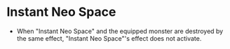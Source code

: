 # Instant Neo Space

*   When "Instant Neo Space" and the equipped monster are destroyed by the same effect, "Instant Neo Space"'s effect does not activate.
